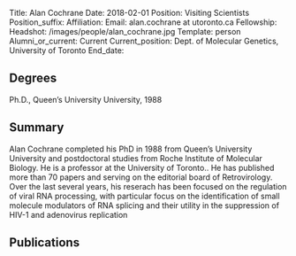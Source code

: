 Title: Alan Cochrane
Date: 2018-02-01
Position: Visiting Scientists
Position_suffix: 
Affiliation: 
Email: alan.cochrane at utoronto.ca
Fellowship: 
Headshot: /images/people/alan_cochrane.jpg
Template: person
Alumni_or_current: Current
Current_position: Dept. of Molecular Genetics, University of Toronto
End_date: 


## Degrees
Ph.D., Queen’s University University, 1988 <br>

## Summary
Alan Cochrane completed his PhD in 1988 from Queen’s University University and postdoctoral studies from Roche Institute of Molecular Biology. He is a professor at the University of Toronto.. He has published more than 70 papers and serving on the editorial board of Retrovirology. Over the last several years, his reserach has been focused on the regulation of viral RNA processing, with particular focus on the identification of small molecule modulators of RNA splicing and their utility in the suppression of HIV-1 and adenovirus replication



## Publications

